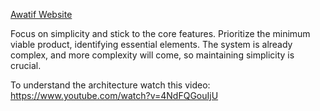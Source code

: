 [Awatif Website](https://awatif.co/)

Focus on simplicity and stick to the core features. Prioritize the minimum viable product, identifying essential elements. The system is already complex, and more complexity will come, so maintaining simplicity is crucial.

To understand the architecture watch this video: https://www.youtube.com/watch?v=4NdFQGouIjU
